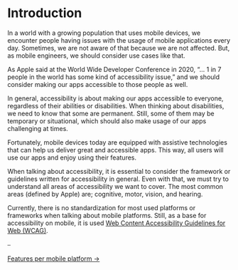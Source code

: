 # Introduction

In a world with a growing population that uses mobile devices, we encounter people having issues with the usage of mobile applications every day. Sometimes, we are not aware of that because we are not affected. But, as mobile engineers, we should consider use cases like that.

As Apple said at the World Wide Developer Conference in 2020, “... 1 in 7 people in the world has some kind of accessibility issue,” and we should consider making our apps accessible to those people as well.

In general, accessibility is about making our apps accessible to everyone, regardless of their abilities or disabilities. When thinking about disabilities, we need to know that some are permanent. Still, some of them may be temporary or situational, which should also make usage of our apps challenging at times.

Fortunately, mobile devices today are equipped with assistive technologies that can help us deliver great and accessible apps. This way, all users will use our apps and enjoy using their features.

When talking about accessibility, it is essential to consider the framework or guidelines written for accessibility in general. Even with that, we must try to understand all areas of accessibility we want to cover. The most common areas (defined by Apple) are; cognitive, motor, vision, and hearing.

Currently, there is no standardization for most used platforms or frameworks when talking about mobile platforms. Still, as a base for accessibility on mobile, it is used [Web Content Accessibility Guidelines for Web (WCAG)](https://www.w3.org/WAI/standards-guidelines/).

⎯

[Features per mobile platform →](platforms/features_per_mobile_platform.md)

